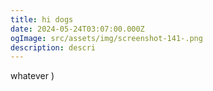 ```yaml
---
title: hi dogs
date: 2024-05-24T03:07:00.000Z
ogImage: src/assets/img/screenshot-141-.png
description: descri
---
```

whatever )
